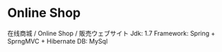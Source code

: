 # Online Shop
在线商城 / Online Shop / 販売ウェブサイト
Jdk: 1.7
Framework: Spring + SprngMVC + Hibernate
DB: MySql
